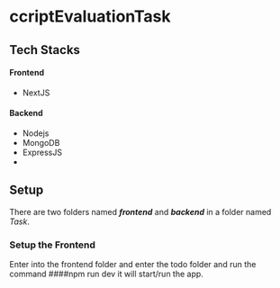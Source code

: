 # ccriptEvaluationTask
## Tech Stacks
#### Frontend
- NextJS
#### Backend 
- Nodejs
- MongoDB
- ExpressJS
- 
## Setup 

There are two folders named **_frontend_**  and **_backend_** in a folder named _Task_. 

### Setup the Frontend

Enter into the frontend folder and enter the todo folder and run the command ####npm run dev it will start/run the app.


